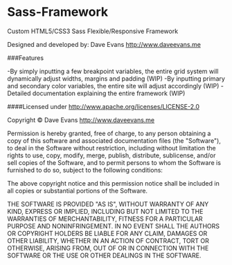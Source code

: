 Sass-Framework
==============

Custom HTML5/CSS3 Sass Flexible/Responsive Framework

Designed and developed by: 
Dave Evans http://www.daveevans.me

###Features

-By simply inputting a few breakpoint variables, the entire grid system will dynamically adjust widths, margins and padding (WIP)
-By inputting primary and secondary color variables, the entire site will adjust accordingly (WIP)
-Detailed documentation explaining the entire framework (WIP)


####Licensed under http://www.apache.org/licenses/LICENSE-2.0

Copyright &copy; Dave Evans http://www.daveevans.me

Permission is hereby granted, free of charge, to any person obtaining a copy of this software and associated documentation files (the "Software"), to deal in the Software without restriction, including without limitation the rights to use, copy, modify, merge, publish, distribute, sublicense, and/or sell copies of the Software, and to permit persons to whom the Software is furnished to do so, subject to the following conditions:

The above copyright notice and this permission notice shall be included in all copies or substantial portions of the Software.

THE SOFTWARE IS PROVIDED "AS IS", WITHOUT WARRANTY OF ANY KIND, EXPRESS OR IMPLIED, INCLUDING BUT NOT LIMITED TO THE WARRANTIES OF MERCHANTABILITY, FITNESS FOR A PARTICULAR PURPOSE AND NONINFRINGEMENT. IN NO EVENT SHALL THE AUTHORS OR COPYRIGHT HOLDERS BE LIABLE FOR ANY CLAIM, DAMAGES OR OTHER LIABILITY, WHETHER IN AN ACTION OF CONTRACT, TORT OR OTHERWISE, ARISING FROM, OUT OF OR IN CONNECTION WITH THE SOFTWARE OR THE USE OR OTHER DEALINGS IN THE SOFTWARE.
